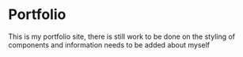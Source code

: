 # Portfolio
This is my portfolio site, there is still work to be done on the styling of components and information needs to be added about myself
